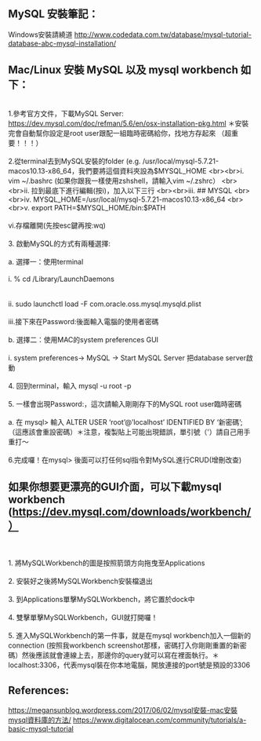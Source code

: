 ## MySQL 安裝筆記：
Windows安裝請繞道
http://www.codedata.com.tw/database/mysql-tutorial-database-abc-mysql-installation/

## Mac/Linux 安裝 MySQL 以及 mysql workbench 如下：
<br>1.參考官方文件，下載MySQL Server: https://dev.mysql.com/doc/refman/5.6/en/osx-installation-pkg.html ＊安裝完會自動幫你設定是root user跟配一組臨時密碼給你，找地方存起來 （超重要！！！）
<br><br>2.從terminal去到MySQL安裝的folder (e.g. /usr/local/mysql-5.7.21-macos10.13-x86_64，我們要將這個資料夾設為$MYSQL_HOME
<br><br>i. vim ~/.bashrc (如果你跟我一樣使用zshshell，請輸入vim ~/.zshrc）
<br><br>ii. 拉到最底下進行編輯(按i)，加入以下三行
<br><br>iii. ## MYSQL
<br><br>iv. MYSQL_HOME=/usr/local/mysql-5.7.21-macos10.13-x86_64
<br><br>v. export PATH=$MYSQL_HOME/bin:$PATH
<br><br>vi.存檔離開(先按esc鍵再按:wq)
<br><br>3. 啟動MySQL的方式有兩種選擇:
<br><br>a. 選擇一：使用terminal
<br><br>i. % cd /Library/LaunchDaemons                                                   
<br><br>ii. sudo launchctl load -F com.oracle.oss.mysql.mysqld.plist
<br><br>iii.接下來在Password:後面輸入電腦的使用者密碼
<br><br>b. 選擇二：使用MAC的system preferences GUI
<br><br>i. system preferences-> MySQL -> Start MySQL Server 把database server啟動
<br><br>4. 回到terminal，輸入 mysql -u root -p 
<br><br>5. 一樣會出現Password:，這次請輸入剛剛存下的MySQL root user臨時密碼
<br><br>a. 在 mysql> 輸入 ALTER USER ‘root’@’localhost’ IDENTIFIED BY ‘新密碼’;  （這應該會重設密碼）＊注意，複製貼上可能出現錯誤，單引號（'）請自己用手重打～
<br><br>6.完成囉！在mysql>  後面可以打任何sql指令對MySQL進行CRUD(增刪改查)


## 如果你想要更漂亮的GUI介面，可以下載mysql workbench (https://dev.mysql.com/downloads/workbench/）
<br><br>1. 將MySQLWorkbench的圖是按照箭頭方向拖曳至Applications
<br><br>2. 安裝好之後將MySQLWorkbench安裝檔退出
<br><br>3. 到Applications單擊MySQLWorkbench，將它置於dock中
<br><br>4. 雙擊單擊MySQLWorkbench，GUI就打開囉！
<br><br>5. 進入MySQLWorkbench的第一件事，就是在mysql workbench加入一個新的connection (按照我workbench screenshot那樣，密碼打入你剛剛重置的新密碼）然後應該就會連線上去，那邊你的query就可以寫在裡面執行。＊localhost:3306，代表mysql裝在你本地電腦，開放連接的port號是預設的3306

## References:
https://megansunblog.wordpress.com/2017/06/02/mysql安裝-mac安裝mysql資料庫的方法/
https://www.digitalocean.com/community/tutorials/a-basic-mysql-tutorial
